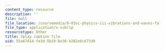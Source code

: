 ```yaml
---
content_type: resource
description: ''
file: null
file_location: /coursemedia/8-03sc-physics-iii-vibrations-and-waves-fall-2016/55a67414fe3d5b19be36b282e6c67338_TjxR7lAwWhI.vtt
file_type: application/x-subrip
resourcetype: Other
title: 3play caption file
uid: 55a67414-fe3d-5b19-be36-b282e6c67338
---
```

